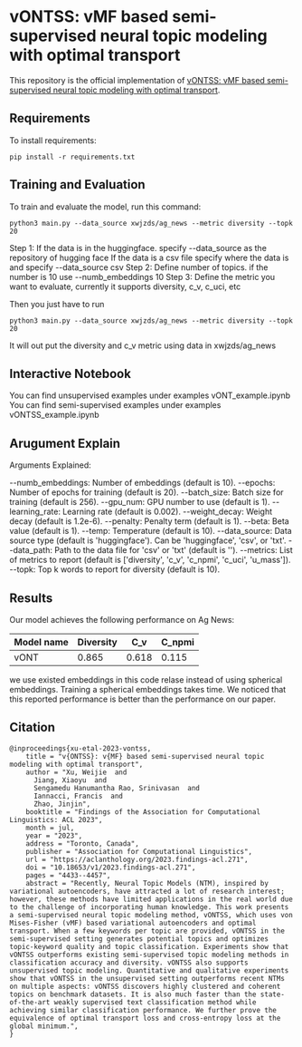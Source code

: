 

# vONTSS: vMF based semi-supervised neural topic modeling with optimal transport

This repository is the official implementation of [vONTSS: vMF based semi-supervised neural topic modeling with optimal transport](https://aclanthology.org/2023.findings-acl.271.pdf). 


## Requirements

To install requirements:

```setup
pip install -r requirements.txt
```


## Training and Evaluation

To train and evaluate the model, run this command:

```train
python3 main.py --data_source xwjzds/ag_news --metric diversity --topk 20
```

Step 1: If the data is in the huggingface. specify --data_source as the repository of hugging face
If the data is a csv file specify where the data is and specify --data_source csv
Step 2: Define number of topics. if the number is 10 use --numb_embeddings 10
Step 3: Define the metric you want to evaluate, currently it supports diversity, c_v, c_uci, etc

Then you just have to run 
```train
python3 main.py --data_source xwjzds/ag_news --metric diversity --topk 20
```
It will out put the diversity and c_v metric using data in xwjzds/ag_news 

## Interactive Notebook
You can find unsupervised examples under examples vONT_example.ipynb
You can find semi-supervised examples under examples vONTSS_example.ipynb



## Arugument Explain

Arguments Explained:

--numb_embeddings: Number of embeddings (default is 10).
--epochs: Number of epochs for training (default is 20).
--batch_size: Batch size for training (default is 256).
--gpu_num: GPU number to use (default is 1).
--learning_rate: Learning rate (default is 0.002).
--weight_decay: Weight decay (default is 1.2e-6).
--penalty: Penalty term (default is 1).
--beta: Beta value (default is 1).
--temp: Temperature (default is 10).
--data_source: Data source type (default is 'huggingface'). Can be 'huggingface', 'csv', or 'txt'.
--data_path: Path to the data file for 'csv' or 'txt' (default is '').
--metrics: List of metrics to report (default is ['diversity', 'c_v', 'c_npmi', 'c_uci', 'u_mass']).
--topk: Top k words to report for diversity (default is 10).



## Results

Our model achieves the following performance on Ag News: 



| Model name         | Diversity       | C_v            | C_npmi         |
| ------------------ |---------------- | -------------- | -------------- |
| vONT               |     0.865       |      0.618     | 0.115          |


we use existed embeddings in this code relase instead of using spherical embeddings. Training a spherical embeddings takes time. We noticed that this reported performance is better than the performance on our paper. 


## Citation
```
@inproceedings{xu-etal-2023-vontss,
    title = "v{ONTSS}: v{MF} based semi-supervised neural topic modeling with optimal transport",
    author = "Xu, Weijie  and
      Jiang, Xiaoyu  and
      Sengamedu Hanumantha Rao, Srinivasan  and
      Iannacci, Francis  and
      Zhao, Jinjin",
    booktitle = "Findings of the Association for Computational Linguistics: ACL 2023",
    month = jul,
    year = "2023",
    address = "Toronto, Canada",
    publisher = "Association for Computational Linguistics",
    url = "https://aclanthology.org/2023.findings-acl.271",
    doi = "10.18653/v1/2023.findings-acl.271",
    pages = "4433--4457",
    abstract = "Recently, Neural Topic Models (NTM), inspired by variational autoencoders, have attracted a lot of research interest; however, these methods have limited applications in the real world due to the challenge of incorporating human knowledge. This work presents a semi-supervised neural topic modeling method, vONTSS, which uses von Mises-Fisher (vMF) based variational autoencoders and optimal transport. When a few keywords per topic are provided, vONTSS in the semi-supervised setting generates potential topics and optimizes topic-keyword quality and topic classification. Experiments show that vONTSS outperforms existing semi-supervised topic modeling methods in classification accuracy and diversity. vONTSS also supports unsupervised topic modeling. Quantitative and qualitative experiments show that vONTSS in the unsupervised setting outperforms recent NTMs on multiple aspects: vONTSS discovers highly clustered and coherent topics on benchmark datasets. It is also much faster than the state-of-the-art weakly supervised text classification method while achieving similar classification performance. We further prove the equivalence of optimal transport loss and cross-entropy loss at the global minimum.",
}
```